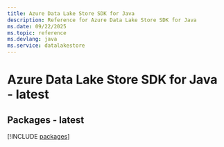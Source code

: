 ```yaml
---
title: Azure Data Lake Store SDK for Java
description: Reference for Azure Data Lake Store SDK for Java
ms.date: 09/22/2025
ms.topic: reference
ms.devlang: java
ms.service: datalakestore
---
```

# Azure Data Lake Store SDK for Java - latest
## Packages - latest
[!INCLUDE [packages](data-lake-store-index.md)]